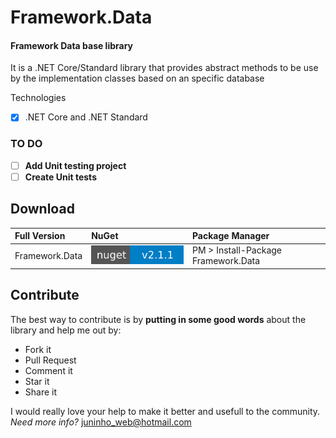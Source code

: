 # Framework.Data
#### Framework Data base library
It is a .NET Core/Standard library that provides abstract methods to be use by the implementation classes based on an specific database

Technologies
- [x] .NET Core and .NET Standard

### TO DO
- [ ] **Add Unit testing project**
- [ ] **Create Unit tests**

## Download

Full Version  | NuGet		       | Package Manager
:------------ | :-------------|:----------------
Framework.Data          | <img src="https://github.com/juninhodigital/Framework.Core/blob/master/nuget.svg"/> | PM > Install-Package Framework.Data

## Contribute
The best way to contribute is by **putting in some good words** about the library and help me out by:

 - Fork it
 - Pull Request
 - Comment it
 - Star it
 - Share it
 
I would really love your help to make it better and usefull to the community.
*Need more info?* juninho_web@hotmail.com
